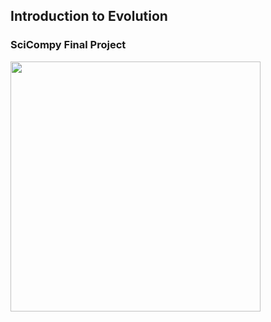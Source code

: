 ## Introduction to Evolution
### SciCompy Final Project
<img src="https://upload.wikimedia.org/wikipedia/commons/a/ae/Darwin%27s_finches_by_Gould.jpg" width=400>
